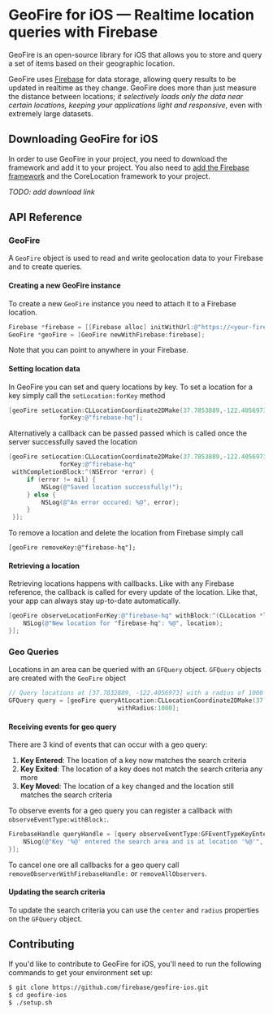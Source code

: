 # GeoFire for iOS — Realtime location queries with Firebase

GeoFire is an open-source library for iOS that allows you to store and query a
set of items based on their geographic location.

GeoFire uses [Firebase](https://www.firebase.com/) for data storage, allowing
query results to be updated in realtime as they change.  GeoFire does more than
just measure the distance between locations; *it selectively loads only the
data near certain locations, keeping your applications light and responsive*,
even with extremely large datasets.

## Downloading GeoFire for iOS

In order to use GeoFire in your project, you need to download the framework and
add it to your project.  You also need to [add the Firebase
framework](https://www.firebase.com/docs/ios-quickstart.html) and the
CoreLocation framework to your project.

*TODO: add download link*

## API Reference

### GeoFire

A `GeoFire` object is used to read and write geolocation data to your Firebase
and to create queries.

#### Creating a new GeoFire instance

To create a new `GeoFire` instance you need to attach it to a Firebase location.

```objective-c
Firebase *firebase = [[Firebase alloc] initWithUrl:@"https://<your-firebase>.firebaseio.com/"];
GeoFire *geoFire = [GeoFire newWithFirebase:firebase];
```
Note that you can point to anywhere in your Firebase.

#### Setting location data

In GeoFire you can set and query locations by key. To set a location for a key
simply call the `setLocation:forKey` method

```objective-c
[geoFire setLocation:CLLocationCoordinate2DMake(37.7853889,-122.4056973)
              forKey:@"firebase-hq"];
```

Alternatively a callback can be passed passed which is called once the server
successfully saved the location
```objective-c
[geoFire setLocation:CLLocationCoordinate2DMake(37.7853889,-122.4056973)
              forKey:@"firebase-hq"
 withCompletionBlock:^(NSError *error) {
     if (error != nil) {
         NSLog(@"Saved location successfully!");
     } else {
         NSLog(@"An error occured: %@", error);
     }
 }];
```

To remove a location and delete the location from Firebase simply call
```objectice-c
[geoFire removeKey:@"firebase-hq"];
```

#### Retrieving a location

Retrieving locations happens with callbacks. Like with any Firebase reference,
the callback is called for every update of the location. Like that, your app
can always stay up-to-date automatically.

```objective-c
[geoFire observeLocationForKey:@"firebase-hq" withBlock:^(CLLocation *location) {
    NSLog(@"New location for "firebase-hq": %@", location);
}];
```

### Geo Queries

Locations in an area can be queried with an `GFQuery` object. `GFQuery` objects are created with the `GeoFire` object

```objective-c
// Query locations at [37.7832889, -122.4056973] with a radius of 1000 meters
GFQuery query = [geoFire queryAtLocation:CLLocationCoordinate2DMake(37.7832889, -122.4056973)
                              withRadius:1000];
```

#### Receiving events for geo query

There are 3 kind of events that can occur with a geo query:

1. **Key Entered**: The location of a key now matches the search criteria
2. **Key Exited**: The location of a key does not match the search criteria any more
3. **Key Moved**: The location of a key changed and the location still matches the search criteria

To observe events for a geo query you can register a callback with `observeEventType:withBlock:`.

```objective-c
FirebaseHandle queryHandle = [query observeEventType:GFEventTypeKeyEntered withBlock:^(NSString *key, CLLocation *location) {
    NSLog(@"Key '%@' entered the search area and is at location '%@'", location);
}];
```

To cancel one ore all callbacks for a geo query call `removeObserverWithFirebaseHandle:` or `removeAllObservers`.

#### Updating the search criteria

To update the search criteria you can use the `center` and `radius` properties on the `GFQuery` object.

## Contributing

If you'd like to contribute to GeoFire for iOS, you'll need to run the
following commands to get your environment set up:

```bash
$ git clone https://github.com/firebase/geofire-ios.git
$ cd geofire-ios
$ ./setup.sh
```
